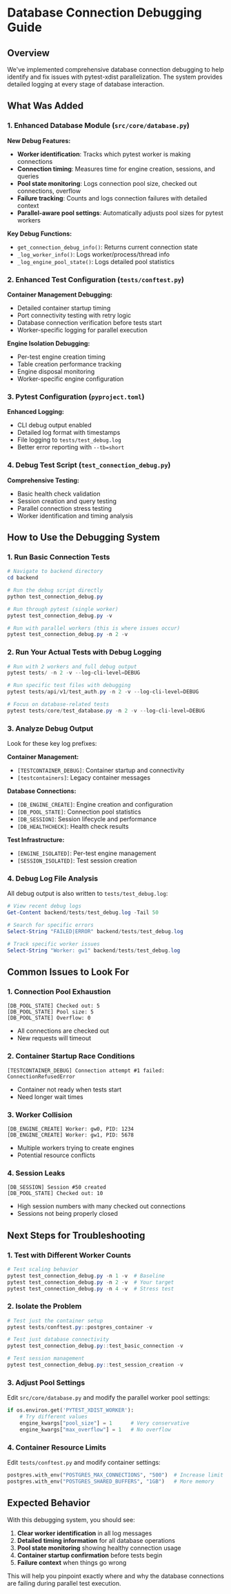 # Database Connection Debugging Guide

## Overview

We've implemented comprehensive database connection debugging to help identify and fix issues with pytest-xdist parallelization. The system provides detailed logging at every stage of database interaction.

## What Was Added

### 1. Enhanced Database Module (`src/core/database.py`)

**New Debug Features:**
- **Worker identification**: Tracks which pytest worker is making connections
- **Connection timing**: Measures time for engine creation, sessions, and queries
- **Pool state monitoring**: Logs connection pool size, checked out connections, overflow
- **Failure tracking**: Counts and logs connection failures with detailed context
- **Parallel-aware pool settings**: Automatically adjusts pool sizes for pytest workers

**Key Debug Functions:**
- `get_connection_debug_info()`: Returns current connection state
- `_log_worker_info()`: Logs worker/process/thread info
- `_log_engine_pool_state()`: Logs detailed pool statistics

### 2. Enhanced Test Configuration (`tests/conftest.py`)

**Container Management Debugging:**
- Detailed container startup timing
- Port connectivity testing with retry logic
- Database connection verification before tests start
- Worker-specific logging for parallel execution

**Engine Isolation Debugging:**
- Per-test engine creation timing
- Table creation performance tracking
- Engine disposal monitoring
- Worker-specific engine configuration

### 3. Pytest Configuration (`pyproject.toml`)

**Enhanced Logging:**
- CLI debug output enabled
- Detailed log format with timestamps
- File logging to `tests/test_debug.log`
- Better error reporting with `--tb=short`

### 4. Debug Test Script (`test_connection_debug.py`)

**Comprehensive Testing:**
- Basic health check validation
- Session creation and query testing
- Parallel connection stress testing
- Worker identification and timing analysis

## How to Use the Debugging System

### 1. Run Basic Connection Tests

```powershell
# Navigate to backend directory
cd backend

# Run the debug script directly
python test_connection_debug.py

# Run through pytest (single worker)
pytest test_connection_debug.py -v

# Run with parallel workers (this is where issues occur)
pytest test_connection_debug.py -n 2 -v
```

### 2. Run Your Actual Tests with Debug Logging

```powershell
# Run with 2 workers and full debug output
pytest tests/ -n 2 -v --log-cli-level=DEBUG

# Run specific test files with debugging
pytest tests/api/v1/test_auth.py -n 2 -v --log-cli-level=DEBUG

# Focus on database-related tests
pytest tests/core/test_database.py -n 2 -v --log-cli-level=DEBUG
```

### 3. Analyze Debug Output

Look for these key log prefixes:

**Container Management:**
- `[TESTCONTAINER_DEBUG]`: Container startup and connectivity
- `[testcontainers]`: Legacy container messages

**Database Connections:**
- `[DB_ENGINE_CREATE]`: Engine creation and configuration
- `[DB_POOL_STATE]`: Connection pool statistics
- `[DB_SESSION]`: Session lifecycle and performance
- `[DB_HEALTHCHECK]`: Health check results

**Test Infrastructure:**
- `[ENGINE_ISOLATED]`: Per-test engine management
- `[SESSION_ISOLATED]`: Test session creation

### 4. Debug Log File Analysis

All debug output is also written to `tests/test_debug.log`:

```powershell
# View recent debug logs
Get-Content backend/tests/test_debug.log -Tail 50

# Search for specific errors
Select-String "FAILED|ERROR" backend/tests/test_debug.log

# Track specific worker issues
Select-String "Worker: gw1" backend/tests/test_debug.log
```

## Common Issues to Look For

### 1. **Connection Pool Exhaustion**
```
[DB_POOL_STATE] Checked out: 5
[DB_POOL_STATE] Pool size: 5
[DB_POOL_STATE] Overflow: 0
```
- All connections are checked out
- New requests will timeout

### 2. **Container Startup Race Conditions**
```
[TESTCONTAINER_DEBUG] Connection attempt #1 failed: ConnectionRefusedError
```
- Container not ready when tests start
- Need longer wait times

### 3. **Worker Collision**
```
[DB_ENGINE_CREATE] Worker: gw0, PID: 1234
[DB_ENGINE_CREATE] Worker: gw1, PID: 5678
```
- Multiple workers trying to create engines
- Potential resource conflicts

### 4. **Session Leaks**
```
[DB_SESSION] Session #50 created
[DB_POOL_STATE] Checked out: 10
```
- High session numbers with many checked out connections
- Sessions not being properly closed

## Next Steps for Troubleshooting

### 1. **Test with Different Worker Counts**
```powershell
# Test scaling behavior
pytest test_connection_debug.py -n 1 -v  # Baseline
pytest test_connection_debug.py -n 2 -v  # Your target
pytest test_connection_debug.py -n 4 -v  # Stress test
```

### 2. **Isolate the Problem**
```powershell
# Test just the container setup
pytest tests/conftest.py::postgres_container -v

# Test just database connectivity
pytest test_connection_debug.py::test_basic_connection -v

# Test session management
pytest test_connection_debug.py::test_session_creation -v
```

### 3. **Adjust Pool Settings**
Edit `src/core/database.py` and modify the parallel worker pool settings:
```python
if os.environ.get('PYTEST_XDIST_WORKER'):
    # Try different values
    engine_kwargs["pool_size"] = 1      # Very conservative
    engine_kwargs["max_overflow"] = 1   # No overflow
```

### 4. **Container Resource Limits**
Edit `tests/conftest.py` and modify container settings:
```python
postgres.with_env("POSTGRES_MAX_CONNECTIONS", "500")  # Increase limit
postgres.with_env("POSTGRES_SHARED_BUFFERS", "1GB")   # More memory
```

## Expected Behavior

With this debugging system, you should see:

1. **Clear worker identification** in all log messages
2. **Detailed timing information** for all database operations
3. **Pool state monitoring** showing healthy connection usage
4. **Container startup confirmation** before tests begin
5. **Failure context** when things go wrong

This will help you pinpoint exactly where and why the database connections are failing during parallel test execution.
